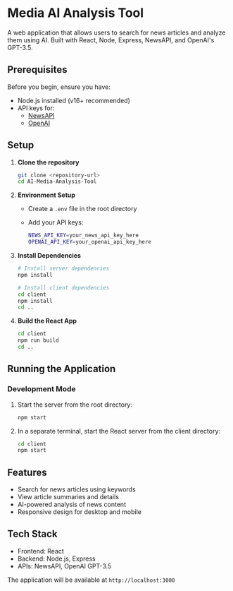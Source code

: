 # Media AI Analysis Tool

A web application that allows users to search for news articles and analyze them using AI. Built with React, Node, Express, NewsAPI, and OpenAI's GPT-3.5.

## Prerequisites

Before you begin, ensure you have:
- Node.js installed (v16+ recommended)
- API keys for:
  - [NewsAPI](https://newsapi.org/)
  - [OpenAI](https://platform.openai.com/)

## Setup

1. **Clone the repository**

   ```bash
   git clone <repository-url>
   cd AI-Media-Analysis-Tool
   ```

2. **Environment Setup**
   - Create a `.env` file in the root directory
   - Add your API keys:

     ```bash
     NEWS_API_KEY=your_news_api_key_here
     OPENAI_API_KEY=your_openai_api_key_here
     ```

3. **Install Dependencies**

   ```bash
   # Install server dependencies
   npm install

   # Install client dependencies
   cd client
   npm install
   cd ..
   ```

4. **Build the React App**

   ```bash
   cd client
   npm run build
   cd ..
   ```

## Running the Application

### Development Mode
1. Start the server from the root directory:

   ```bash
   npm start
   ```

2. In a separate terminal, start the React server from the client directory:

   ```bash
   cd client
   npm start
   ```

## Features
- Search for news articles using keywords
- View article summaries and details
- AI-powered analysis of news content
- Responsive design for desktop and mobile

## Tech Stack
- Frontend: React
- Backend: Node.js, Express
- APIs: NewsAPI, OpenAI GPT-3.5

The application will be available at `http://localhost:3000`
